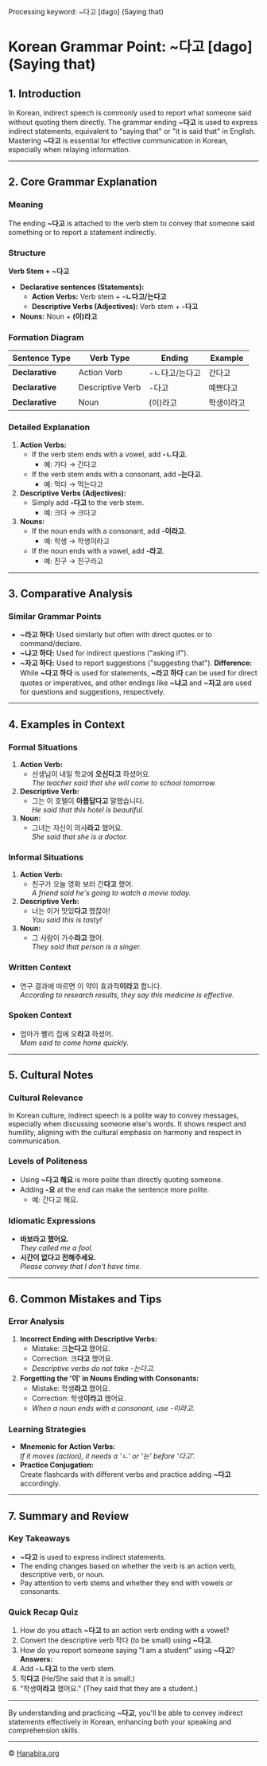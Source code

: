 Processing keyword: ~다고 [dago] (Saying that)
# Korean Grammar Point: ~다고 [dago] (Saying that)

## 1. Introduction
In Korean, indirect speech is commonly used to report what someone said without quoting them directly. The grammar ending **~다고** is used to express indirect statements, equivalent to "saying that" or "it is said that" in English. Mastering **~다고** is essential for effective communication in Korean, especially when relaying information.

---
## 2. Core Grammar Explanation
### Meaning
The ending **~다고** is attached to the verb stem to convey that someone said something or to report a statement indirectly.
### Structure
**Verb Stem + ~다고**
- **Declarative sentences (Statements):**  
  - **Action Verbs:** Verb stem + **-ㄴ다고/는다고**  
  - **Descriptive Verbs (Adjectives):** Verb stem + **-다고**
- **Nouns:** Noun + **(이)라고**
### Formation Diagram
| Sentence Type        | Verb Type           | Ending          | Example            |
|----------------------|---------------------|-----------------|--------------------|
| **Declarative**      | Action Verb         | -ㄴ다고/는다고   | 간다고             |
| **Declarative**      | Descriptive Verb    | -다고           | 예쁘다고           |
| **Declarative**      | Noun                | (이)라고         | 학생이라고          |
### Detailed Explanation
1. **Action Verbs:**
   - If the verb stem ends with a vowel, add **-ㄴ다고**.
     - 예: 가다 → 간다고
   - If the verb stem ends with a consonant, add **-는다고**.
     - 예: 먹다 → 먹는다고
2. **Descriptive Verbs (Adjectives):**
   - Simply add **-다고** to the verb stem.
     - 예: 크다 → 크다고
3. **Nouns:**
   - If the noun ends with a consonant, add **-이라고**.
     - 예: 학생 → 학생이라고
   - If the noun ends with a vowel, add **-라고**.
     - 예: 친구 → 친구라고
---
## 3. Comparative Analysis
### Similar Grammar Points
- **~라고 하다:** Used similarly but often with direct quotes or to command/declare.
- **~냐고 하다:** Used for indirect questions ("asking if").
- **~자고 하다:** Used to report suggestions ("suggesting that").
**Difference:**  
While **~다고 하다** is used for statements, **~라고 하다** can be used for direct quotes or imperatives, and other endings like **~냐고** and **~자고** are used for questions and suggestions, respectively.
---
## 4. Examples in Context
### Formal Situations
1. **Action Verb:**  
   - 선생님이 내일 학교에 **오신다고** 하셨어요.  
   *The teacher said that she will come to school tomorrow.*
2. **Descriptive Verb:**  
   - 그는 이 호텔이 **아름답다고** 말했습니다.  
   *He said that this hotel is beautiful.*
3. **Noun:**  
   - 그녀는 자신이 의사**라고** 했어요.  
   *She said that she is a doctor.*
### Informal Situations
1. **Action Verb:**  
   - 친구가 오늘 영화 보러 간**다고** 했어.  
   *A friend said he's going to watch a movie today.*
2. **Descriptive Verb:**  
   - 너는 이거 맛있**다고** 했잖아!  
   *You said this is tasty!*
3. **Noun:**  
   - 그 사람이 가수**라고** 했어.  
   *They said that person is a singer.*
### Written Context
- 연구 결과에 따르면 이 약이 효과적**이라고** 합니다.  
  *According to research results, they say this medicine is effective.*
### Spoken Context
- 엄마가 빨리 집에 오**라고** 하셨어.  
  *Mom said to come home quickly.*
---
## 5. Cultural Notes
### Cultural Relevance
In Korean culture, indirect speech is a polite way to convey messages, especially when discussing someone else's words. It shows respect and humility, aligning with the cultural emphasis on harmony and respect in communication.
### Levels of Politeness
- Using **~다고 해요** is more polite than directly quoting someone.
- Adding **-요** at the end can make the sentence more polite.
  - 예: 간다고 해요.
### Idiomatic Expressions
- **바보라고 했어요.**  
  *They called me a fool.*
- **시간이 없다고 전해주세요.**  
  *Please convey that I don't have time.*
---
## 6. Common Mistakes and Tips
### Error Analysis
1. **Incorrect Ending with Descriptive Verbs:**
   - Mistake: 크**는다고** 했어요.
   - Correction: 크**다고** 했어요.
   - *Descriptive verbs do not take -는다고.*
2. **Forgetting the '이' in Nouns Ending with Consonants:**
   - Mistake: 학생**라고** 했어요.
   - Correction: 학생**이라고** 했어요.
   - *When a noun ends with a consonant, use -이라고.*
### Learning Strategies
- **Mnemonic for Action Verbs:**  
  *If it moves (action), it needs a 'ㄴ' or '는' before '다고'.*
- **Practice Conjugation:**  
  Create flashcards with different verbs and practice adding **~다고** accordingly.
---
## 7. Summary and Review
### Key Takeaways
- **~다고** is used to express indirect statements.
- The ending changes based on whether the verb is an action verb, descriptive verb, or noun.
- Pay attention to verb stems and whether they end with vowels or consonants.
### Quick Recap Quiz
1. How do you attach **~다고** to an action verb ending with a vowel?
2. Convert the descriptive verb 작다 (to be small) using **~다고**.
3. How do you report someone saying "I am a student" using **~다고**?
**Answers:**
1. Add **-ㄴ다고** to the verb stem.
2. 작**다고** (He/She said that it is small.)
3. "학생**이라고** 했어요." (They said that they are a student.)
---
By understanding and practicing **~다고**, you'll be able to convey indirect statements effectively in Korean, enhancing both your speaking and comprehension skills.

---
© [Hanabira.org](https://hanabira.org)
